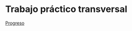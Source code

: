 # Trabajo práctico transversal

[Progreso](https://www.notion.so/ae7b8a639c6b4d9fba998113b64b34c5?v=1f1ea6e9819e4484a3326136c6f5bf11)

